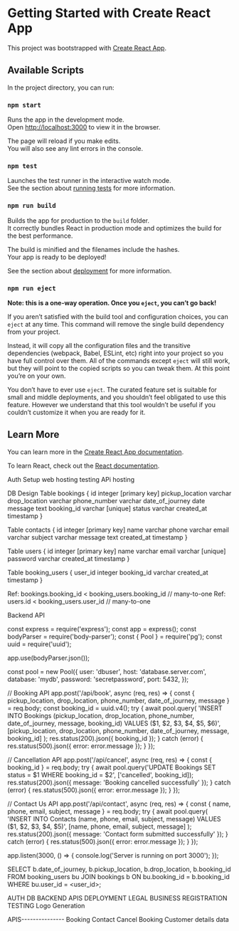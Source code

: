 # Getting Started with Create React App

This project was bootstrapped with [Create React App](https://github.com/facebook/create-react-app).

## Available Scripts

In the project directory, you can run:

### `npm start`

Runs the app in the development mode.\
Open [http://localhost:3000](http://localhost:3000) to view it in the browser.

The page will reload if you make edits.\
You will also see any lint errors in the console.

### `npm test`

Launches the test runner in the interactive watch mode.\
See the section about [running tests](https://facebook.github.io/create-react-app/docs/running-tests) for more information.

### `npm run build`

Builds the app for production to the `build` folder.\
It correctly bundles React in production mode and optimizes the build for the best performance.

The build is minified and the filenames include the hashes.\
Your app is ready to be deployed!

See the section about [deployment](https://facebook.github.io/create-react-app/docs/deployment) for more information.

### `npm run eject`

**Note: this is a one-way operation. Once you `eject`, you can’t go back!**

If you aren’t satisfied with the build tool and configuration choices, you can `eject` at any time. This command will remove the single build dependency from your project.

Instead, it will copy all the configuration files and the transitive dependencies (webpack, Babel, ESLint, etc) right into your project so you have full control over them. All of the commands except `eject` will still work, but they will point to the copied scripts so you can tweak them. At this point you’re on your own.

You don’t have to ever use `eject`. The curated feature set is suitable for small and middle deployments, and you shouldn’t feel obligated to use this feature. However we understand that this tool wouldn’t be useful if you couldn’t customize it when you are ready for it.

## Learn More

You can learn more in the [Create React App documentation](https://facebook.github.io/create-react-app/docs/getting-started).

To learn React, check out the [React documentation](https://reactjs.org/).



<!-- Mission & Vision - [20 MIN] -->
<!-- Cancel Booking - [20 MIN]  -->
<!-- FAQs - [30 MIN] -->
<!-- Terms & Conditions - [20 MIN] -->

<!-- SIGN up and sign in -->
<!-- Price page -->

<!-- Driver Policy -->
<!-- Privacy Policy --> 
Auth Setup
web hosting
testing
APi hosting

DB Design
Table bookings {
  id integer [primary key]
  pickup_location varchar
  drop_location varchar
  phone_number varchar
  date_of_journey date
  message text
  booking_id varchar [unique]
  status varchar
  created_at timestamp
}

Table contacts {
  id integer [primary key]
  name varchar
  phone varchar
  email varchar
  subject varchar
  message text
  created_at timestamp
}

Table users {
  id integer [primary key]
  name varchar
  email varchar [unique]
  password varchar
  created_at timestamp
}

Table booking_users {
  user_id integer
  booking_id varchar
  created_at timestamp
}

Ref: bookings.booking_id < booking_users.booking_id // many-to-one
Ref: users.id < booking_users.user_id // many-to-one





Backend API


const express = require('express');
const app = express();
const bodyParser = require('body-parser');
const { Pool } = require('pg');
const uuid = require('uuid');

app.use(bodyParser.json());

const pool = new Pool({
  user: 'dbuser',
  host: 'database.server.com',
  database: 'mydb',
  password: 'secretpassword',
  port: 5432,
});

// Booking API
app.post('/api/book', async (req, res) => {
  const { pickup_location, drop_location, phone_number, date_of_journey, message } = req.body;
  const booking_id = uuid.v4();
  try {
    await pool.query(
      'INSERT INTO Bookings (pickup_location, drop_location, phone_number, date_of_journey, message, booking_id) VALUES ($1, $2, $3, $4, $5, $6)',
      [pickup_location, drop_location, phone_number, date_of_journey, message, booking_id]
    );
    res.status(200).json({ booking_id });
  } catch (error) {
    res.status(500).json({ error: error.message });
  }
});

// Cancellation API
app.post('/api/cancel', async (req, res) => {
  const { booking_id } = req.body;
  try {
    await pool.query('UPDATE Bookings SET status = $1 WHERE booking_id = $2', ['cancelled', booking_id]);
    res.status(200).json({ message: 'Booking cancelled successfully' });
  } catch (error) {
    res.status(500).json({ error: error.message });
  }
});

// Contact Us API
app.post('/api/contact', async (req, res) => {
  const { name, phone, email, subject, message } = req.body;
  try {
    await pool.query(
      'INSERT INTO Contacts (name, phone, email, subject, message) VALUES ($1, $2, $3, $4, $5)',
      [name, phone, email, subject, message]
    );
    res.status(200).json({ message: 'Contact form submitted successfully' });
  } catch (error) {
    res.status(500).json({ error: error.message });
  }
});

app.listen(3000, () => {
  console.log('Server is running on port 3000');
});




SELECT 
  b.date_of_journey, 
  b.pickup_location, 
  b.drop_location, 
  b.booking_id
FROM 
  booking_users bu
JOIN 
  bookings b ON bu.booking_id = b.booking_id
WHERE 
  bu.user_id = <user_id>;




  AUTH 
  DB
  BACKEND APIS
  DEPLOYMENT
  LEGAL
  BUSINESS REGISTRATION
  TESTING
  Logo Generation


  APIS---------------
  Booking
  Contact
  Cancel Booking
  Customer details data
  